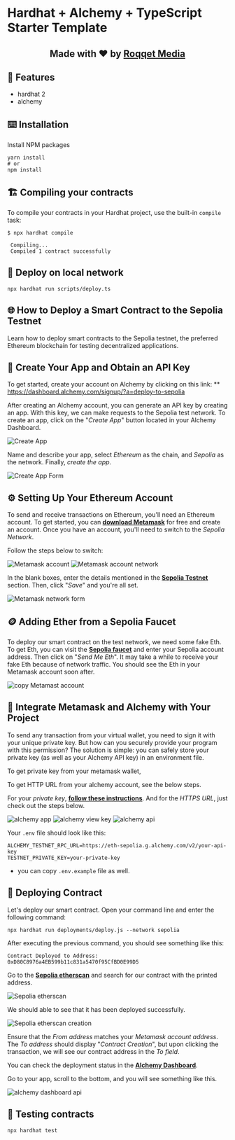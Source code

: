 # Hardhat + Alchemy + TypeScript Starter Template

<div align="center">
  <h2>Made with ❤ by <a href="https://github.com/roqqetmedia">Roqqet Media</a></h2>
</div>

## 🤝 Features

- hardhat 2
- alchemy

## ⌨️ Installation

Install NPM packages

```shell
yarn install
# or
npm install
```

## 🏗️ Compiling your contracts

To compile your contracts in your Hardhat project, use the built-in `compile` task:

```
$ npx hardhat compile

 Compiling...
 Compiled 1 contract successfully
```

## 🔰 Deploy on local network

```shell
npx hardhat run scripts/deploy.ts
```

## 🌐 How to Deploy a Smart Contract to the Sepolia Testnet

Learn how to deploy smart contracts to the Sepolia testnet, the preferred Ethereum blockchain for testing decentralized applications.

## 🔑 Create Your App and Obtain an API Key

To get started, create your account on Alchemy by clicking on this link: \*\*
https://dashboard.alchemy.com/signup/?a=deploy-to-sepolia

After creating an Alchemy account, you can generate an API key by creating an app. With this key, we can make requests to the Sepolia test network.
To create an app, click on the "_Create App_" button located in your Alchemy Dashboard.

<img src="https://i.imgur.com/ieVCyTQ.png" alt="Create App" >

Name and describe your app, select _Ethereum_ as the chain, and _Sepolia_ as the network. Finally, _create the app_.

<img src="https://i.imgur.com/8BTUMJF.png" alt="Create App Form" >

## ⚙️ Setting Up Your Ethereum Account

To send and receive transactions on Ethereum, you'll need an Ethereum account.
To get started, you can [**download Metamask**](https://metamask.io/download/) for free and create an account. Once you have an account, you'll need to switch to the _Sepolia Network_.

Follow the steps below to switch:

<img src="https://i.imgur.com/xo6RoDK.png" alt="Metamask account" >
<img src="https://i.imgur.com/VfTmljf.png" alt="Metamask account network" >

In the blank boxes, enter the details mentioned in the [**Sepolia Testnet**](https://docs.alchemy.com/docs/choosing-a-web3-network#sepolia-testnet) section. Then, click "_Save_" and you're all set.

<img src="https://i.imgur.com/liu6YFT.png" alt="Metamask network form" >

## 🪙 Adding Ether from a Sepolia Faucet

To deploy our smart contract on the test network, we need some fake Eth. To get Eth, you can visit the [**Sepolia faucet**](https://sepoliafaucet.com/) and enter your Sepolia account address. Then click on "_Send Me Eth_". It may take a while to receive your fake Eth because of network traffic. You should see the Eth in your Metamask account soon after.

<img src="https://i.imgur.com/JSd2Ye6.png" alt="copy Metamast account" >

## 🦊 Integrate Metamask and Alchemy with Your Project

To send any transaction from your virtual wallet, you need to sign it with your unique private key. But how can you securely provide your program with this permission? The solution is simple: you can safely store your private key (as well as your Alchemy API key) in an environment file.

To get private key from your metamask wallet,

To get HTTP URL from your alchemy account, see the below steps.

For your _private key_, [**follow these instructions**](https://support.metamask.io/hc/en-us/articles/360015289632-How-to-Export-an-Account-Private-Key). And for the _HTTPS URL_, just check out the steps below.

<img src="https://i.imgur.com/Rc4Kuo1.png" alt="alchemy app" >
<img src="https://i.imgur.com/ZTisOGj.png" alt="alchemy view key" >
<img src="https://i.imgur.com/TxtlASW.png" alt="alchemy api" >

Your `.env` file should look like this:

    ALCHEMY_TESTNET_RPC_URL=https://eth-sepolia.g.alchemy.com/v2/your-api-key
    TESTNET_PRIVATE_KEY=your-private-key

- you can copy `.env.example` file as well.

## 🚀 Deploying Contract

Let's deploy our smart contract. Open your command line and enter the following command:

```
npx hardhat run deployments/deploy.js --network sepolia
```

After executing the previous command, you should see something like this:

```
Contract Deployed to Address: 0xD80C8976a4EB599b11c831a5470f95CfBD0E99D5
```

Go to the [**Sepolia etherscan**](https://sepolia.etherscan.io/) and search for our contract with the printed address.

<img src="https://i.imgur.com/pcjTJDE.png" alt="Sepolia etherscan" >

We should able to see that it has been deployed successfully.

<img src="https://i.imgur.com/S5uNxpD.png" alt="Sepolia etherscan creation" >

Ensure that the _From address_ matches your _Metamask account address_. The _To address_ should display "_Contract Creation_", but upon clicking the transaction, we will see our contract address in the _To field_.

You can check the deployment status in the [**Alchemy Dashboard**](https://dashboard.alchemy.com/signup/?a=deploy-to-sepolia).

Go to your app, scroll to the bottom, and you will see something like this.

<img src="https://i.imgur.com/ro3tX8a.png" alt="alchemy dashboard api" >

## 🧪 Testing contracts

`npx hardhat test`
